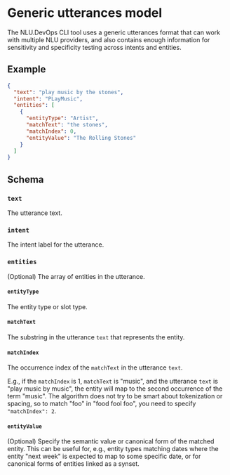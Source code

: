 # Generic utterances model

The NLU.DevOps CLI tool uses a generic utterances format that can work with multiple NLU providers, and also contains enough information for sensitivity and specificity testing across intents and entities.

## Example

```json
{
  "text": "play music by the stones",
  "intent": "PLayMusic",
  "entities": [
    {
      "entityType": "Artist",
      "matchText": "the stones",
      "matchIndex": 0,
      "entityValue": "The Rolling Stones"
    }
  ]
}
```

## Schema

### `text`

The utterance text.

### `intent`

The intent label for the utterance.

### `entities`

(Optional) The array of entities in the utterance.

#### `entityType`

The entity type or slot type.

#### `matchText`

The substring in the utterance `text` that represents the entity.

#### `matchIndex`

The occurrence index of the `matchText` in the utterance `text`.

E.g., if the `matchIndex` is 1, `matchText` is "music", and the utterance `text` is "play music by music", the entity will map to the second occurrence of the term "music". The algorithm does not try to be smart about tokenization or spacing, so to match "foo" in "food fool foo", you need to specify `"matchIndex": 2`.

#### `entityValue`

(Optional) Specify the semantic value or canonical form of the matched entity. This can be useful for, e.g., entity types matching dates where the entity "next week" is expected to map to some specific date, or for canonical forms of entities linked as a synset.
